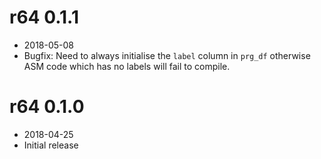 
# r64 0.1.1

* 2018-05-08
* Bugfix: Need to always initialise the `label` column in `prg_df` otherwise ASM code 
  which has no labels will fail to compile.

# r64 0.1.0 

* 2018-04-25
* Initial release
